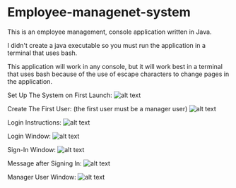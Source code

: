 # Employee-managenet-system
This is an employee management, console application written in Java.

I didn't create a java executable so you must run the application in a terminal that uses bash.

This application will work in any console, but it will work best in a terminal that uses bash because of the use of escape characters to change pages in the application.

Set Up The System on First Launch:
![alt text](https://github.com/Savantor/Employee-managenet-system/blob/main/SettingUp.png)

Create The First User: (the first user must be a manager user)
![alt text](https://github.com/Savantor/Employee-managenet-system/blob/main/CreateFirstManager.png)

Login Instructions:
![alt text](https://github.com/Savantor/Employee-managenet-system/blob/main/HowToLogIn.png)

Login Window:
![alt text](https://github.com/Savantor/Employee-managenet-system/blob/main/LoginWindow.png)

Sign-In Window:
![alt text](https://github.com/Savantor/Employee-managenet-system/blob/main/SignInWindow.png)

Message after Signing In:
![alt text](https://github.com/Savantor/Employee-managenet-system/blob/main/SignInMsg.png)

Manager User Window:
![alt text](https://github.com/Savantor/Employee-managenet-system/blob/main/ManagerUserWindow.png)

